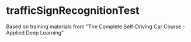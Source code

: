# trafficSignRecognitionTest

Based on training materials from "The Complete Self-Driving Car Course - Applied Deep Learning"
